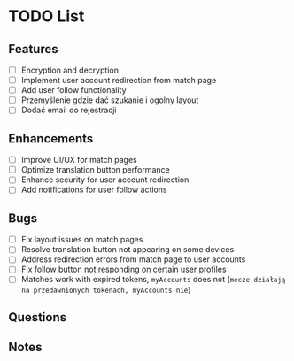 # TODO List

## Features

- [ ] Encryption and decryption
- [ ] Implement user account redirection from match page
- [ ] Add user follow functionality
- [ ] Przemyślenie gdzie dać szukanie i ogolny layout
- [ ] Dodać email do rejestracji

## Enhancements

- [ ] Improve UI/UX for match pages
- [ ] Optimize translation button performance
- [ ] Enhance security for user account redirection
- [ ] Add notifications for user follow actions

## Bugs

- [ ] Fix layout issues on match pages
- [ ] Resolve translation button not appearing on some devices
- [ ] Address redirection errors from match page to user accounts
- [ ] Fix follow button not responding on certain user profiles
- [ ] Matches work with expired tokens, `myAccounts` does not (`mecze działają na przedawnionych tokenach, myAccounts nie`)

## Questions

## Notes
